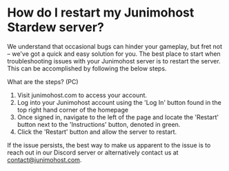 # How do I restart my Junimohost Stardew server?

We understand that occasional bugs can hinder your gameplay, but fret not – we've got a quick and easy solution for you. The best place to start when troubleshooting issues with your Junimohost server is to restart the server. This can be accomplished by following the below steps.

What are the steps? (PC)
1. Visit junimohost.com to access your account.
2. Log into your Junimohost account using the 'Log In' button found in the top right hand corner of the homepage
3. Once signed in, navigate to the left of the page and locate the 'Restart' button next to the 'Instructions' button, denoted in green.
4. Click the 'Restart' button and allow the server to restart.

If the issue persists, the best way to make us apparent to the issue is to reach out in our Discord server or alternatively contact us at contact@junimohost.com.

